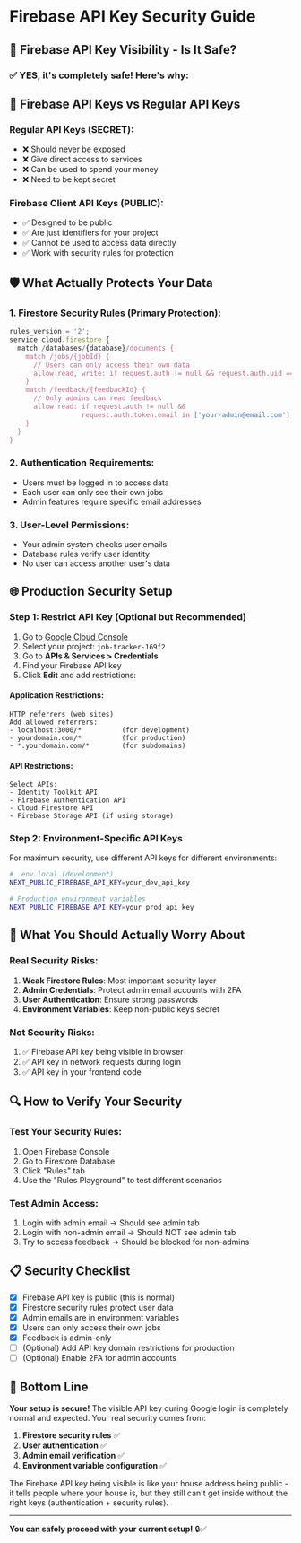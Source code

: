 # Firebase API Key Security Guide

## 🔐 **Firebase API Key Visibility - Is It Safe?**

### ✅ **YES, it's completely safe!** Here's why:

## 🔑 **Firebase API Keys vs Regular API Keys**

### Regular API Keys (SECRET):
- ❌ Should never be exposed
- ❌ Give direct access to services
- ❌ Can be used to spend your money
- ❌ Need to be kept secret

### Firebase Client API Keys (PUBLIC):
- ✅ Designed to be public
- ✅ Are just identifiers for your project
- ✅ Cannot be used to access data directly
- ✅ Work with security rules for protection

## 🛡️ **What Actually Protects Your Data**

### 1. **Firestore Security Rules** (Primary Protection):
```javascript
rules_version = '2';
service cloud.firestore {
  match /databases/{database}/documents {
    match /jobs/{jobId} {
      // Users can only access their own data
      allow read, write: if request.auth != null && request.auth.uid == resource.data.uid;
    }
    match /feedback/{feedbackId} {
      // Only admins can read feedback
      allow read: if request.auth != null && 
                  request.auth.token.email in ['your-admin@email.com'];
    }
  }
}
```

### 2. **Authentication Requirements**:
- Users must be logged in to access data
- Each user can only see their own jobs
- Admin features require specific email addresses

### 3. **User-Level Permissions**:
- Your admin system checks user emails
- Database rules verify user identity
- No user can access another user's data

## 🌐 **Production Security Setup**

### Step 1: Restrict API Key (Optional but Recommended)

1. Go to [Google Cloud Console](https://console.cloud.google.com/)
2. Select your project: `job-tracker-169f2`
3. Go to **APIs & Services > Credentials**
4. Find your Firebase API key
5. Click **Edit** and add restrictions:

#### **Application Restrictions**:
```
HTTP referrers (web sites)
Add allowed referrers:
- localhost:3000/*          (for development)
- yourdomain.com/*          (for production)
- *.yourdomain.com/*        (for subdomains)
```

#### **API Restrictions**:
```
Select APIs:
- Identity Toolkit API
- Firebase Authentication API  
- Cloud Firestore API
- Firebase Storage API (if using storage)
```

### Step 2: Environment-Specific API Keys

For maximum security, use different API keys for different environments:

```bash
# .env.local (development)
NEXT_PUBLIC_FIREBASE_API_KEY=your_dev_api_key

# Production environment variables
NEXT_PUBLIC_FIREBASE_API_KEY=your_prod_api_key
```

## 🚨 **What You Should Actually Worry About**

### Real Security Risks:
1. **Weak Firestore Rules**: Most important security layer
2. **Admin Credentials**: Protect admin email accounts with 2FA
3. **User Authentication**: Ensure strong passwords
4. **Environment Variables**: Keep non-public keys secret

### Not Security Risks:
1. ✅ Firebase API key being visible in browser
2. ✅ API key in network requests during login
3. ✅ API key in your frontend code

## 🔍 **How to Verify Your Security**

### Test Your Security Rules:
1. Open Firebase Console
2. Go to Firestore Database
3. Click "Rules" tab
4. Use the "Rules Playground" to test different scenarios

### Test Admin Access:
1. Login with admin email → Should see admin tab
2. Login with non-admin email → Should NOT see admin tab
3. Try to access feedback → Should be blocked for non-admins

## 📋 **Security Checklist**

- [x] Firebase API key is public (this is normal)
- [x] Firestore security rules protect user data
- [x] Admin emails are in environment variables
- [x] Users can only access their own jobs
- [x] Feedback is admin-only
- [ ] (Optional) Add API key domain restrictions for production
- [ ] (Optional) Enable 2FA for admin accounts

## 🎯 **Bottom Line**

**Your setup is secure!** The visible API key during Google login is completely normal and expected. Your real security comes from:

1. **Firestore security rules** ✅
2. **User authentication** ✅  
3. **Admin email verification** ✅
4. **Environment variable configuration** ✅

The Firebase API key being visible is like your house address being public - it tells people where your house is, but they still can't get inside without the right keys (authentication + security rules).

---

**You can safely proceed with your current setup!** 🔒✅

